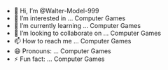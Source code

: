 - 👋 Hi, I’m @Walter-Model-999
- 👀 I’m interested in ... Computer Games
- 🌱 I’m currently learning ... Computer Games
- 💞️ I’m looking to collaborate on ... Computer Games
- 📫 How to reach me ... Computer Games
- 😄 Pronouns: ... Computer Games
- ⚡ Fun fact: ... Computer Games

<!---
Walter-Model-999/Walter-Model-999 is a ✨ special ✨ repository because its `README.md` (this file) appears on your GitHub profile.
You can click the Preview link to take a look at your changes.
--->
